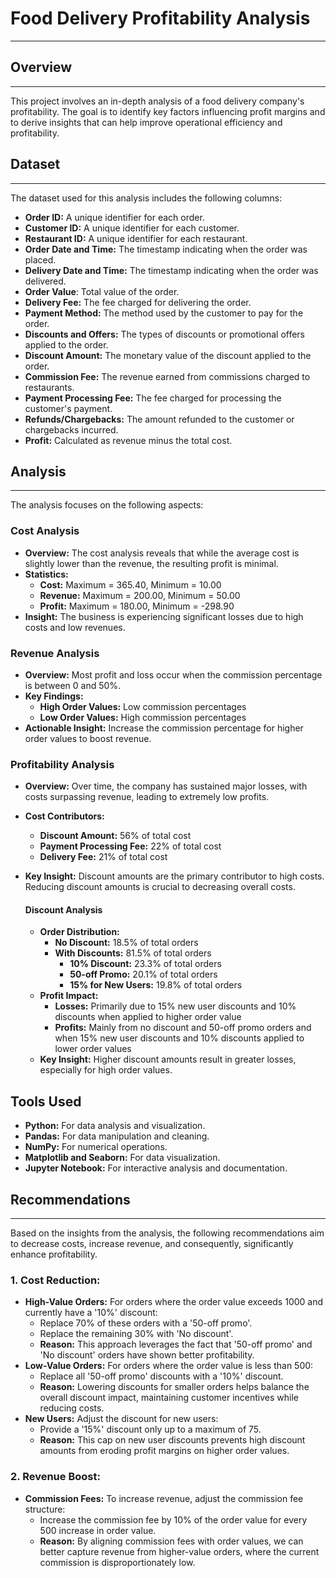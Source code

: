 # Food Delivery Profitability Analysis
---------------------------------------
## Overview
------------
This project involves an in-depth analysis of a food delivery company's profitability. The goal is to identify key factors influencing profit margins and to derive insights that can help improve operational efficiency and profitability.

## Dataset
-------------
The dataset used for this analysis includes the following columns:

- **Order ID:** A unique identifier for each order.
- **Customer ID:** A unique identifier for each customer.
- **Restaurant ID:** A unique identifier for each restaurant.
- **Order Date and Time:** The timestamp indicating when the order was placed.
- **Delivery Date and Time:** The timestamp indicating when the order was delivered.
- **Order Value**: Total value of the order.
- **Delivery Fee:** The fee charged for delivering the order.
- **Payment Method:** The method used by the customer to pay for the order.
- **Discounts and Offers:** The types of discounts or promotional offers applied to the order.
- **Discount Amount:** The monetary value of the discount applied to the order.
- **Commission Fee:** The revenue earned from commissions charged to restaurants.
- **Payment Processing Fee:** The fee charged for processing the customer's payment.
- **Refunds/Chargebacks:** The amount refunded to the customer or chargebacks incurred.
- **Profit:** Calculated as revenue minus the total cost.

## Analysis
-------------
The analysis focuses on the following aspects:

### Cost Analysis
- **Overview:** The cost analysis reveals that while the average cost is slightly lower than the revenue, the resulting profit is minimal.
- **Statistics:**
  - **Cost:** Maximum = 365.40, Minimum = 10.00
  - **Revenue:** Maximum = 200.00, Minimum = 50.00
  - **Profit:** Maximum = 180.00, Minimum = -298.90
- **Insight:** The business is experiencing significant losses due to high costs and low revenues.

### Revenue Analysis
- **Overview:** Most profit and loss occur when the commission percentage is between 0 and 50%.
- **Key Findings:**
  - **High Order Values:** Low commission percentages
  - **Low Order Values:** High commission percentages
- **Actionable Insight:** Increase the commission percentage for higher order values to boost revenue.

### Profitability Analysis
- **Overview:** Over time, the company has sustained major losses, with costs surpassing revenue, leading to extremely low profits.
- **Cost Contributors:**
  - **Discount Amount:** 56% of total cost
  - **Payment Processing Fee:** 22% of total cost
  - **Delivery Fee:** 21% of total cost
- **Key Insight:** Discount amounts are the primary contributor to high costs. Reducing discount amounts is crucial to decreasing overall costs.

    #### Discount Analysis
    - **Order Distribution:**
      - **No Discount:** 18.5% of total orders
      - **With Discounts:** 81.5% of total orders
        - **10% Discount:** 23.3% of total orders
        - **50-off Promo:** 20.1% of total orders
        - **15% for New Users:** 19.8% of total orders
    - **Profit Impact:**
      - **Losses:** Primarily due to 15% new user discounts and 10% discounts when applied to higher order value
      - **Profits:** Mainly from no discount and 50-off promo orders and when 15% new user discounts and 10% discounts applied to lower order values
    - **Key Insight:** Higher discount amounts result in greater losses, especially for high order values.

## Tools Used
- **Python:** For data analysis and visualization.
- **Pandas:** For data manipulation and cleaning.
- **NumPy:** For numerical operations.
- **Matplotlib and Seaborn:** For data visualization.
- **Jupyter Notebook:** For interactive analysis and documentation.

## Recommendations
-----------------------
Based on the insights from the analysis, the following recommendations aim to decrease costs, increase revenue, and consequently, significantly enhance profitability.

### 1. Cost Reduction:
- **High-Value Orders:** For orders where the order value exceeds 1000 and currently have a '10%' discount:
  - Replace 70% of these orders with a '50-off promo'.
  - Replace the remaining 30% with 'No discount'.
  - **Reason:** This approach leverages the fact that '50-off promo' and 'No discount' orders have shown better profitability.
- **Low-Value Orders:** For orders where the order value is less than 500:
  - Replace all '50-off promo' discounts with a '10%' discount.
  - **Reason:** Lowering discounts for smaller orders helps balance the overall discount impact, maintaining customer incentives while reducing costs.
- **New Users:** Adjust the discount for new users:
  - Provide a '15%' discount only up to a maximum of 75.
  - **Reason:** This cap on new user discounts prevents high discount amounts from eroding profit margins on higher order values.

### 2. Revenue Boost:
- **Commission Fees:** To increase revenue, adjust the commission fee structure:
  - Increase the commission fee by 10% of the order value for every 500 increase in order value.
  - **Reason:** By aligning commission fees with order values, we can better capture revenue from higher-value orders, where the current commission is disproportionately low.

